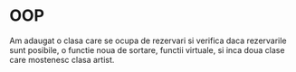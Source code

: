 # OOP
Am adaugat o clasa care se ocupa de rezervari si verifica daca rezervarile sunt posibile, o functie noua de sortare, functii virtuale, si inca doua clase care mostenesc clasa artist. 
